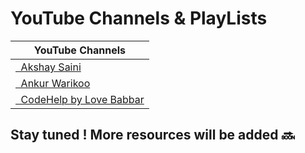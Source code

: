 # YouTube Channels & PlayLists

| YouTube Channels                                                                                                                       |
| ---------------------------------------------------------------------------------------------------------------------------------------|
| [<i class="fa-brands fa-youtube" style="color:#EC2B00"></i> &nbsp; Akshay Saini](https://www.youtube.com/c/akshaymarch7/featured)      |
| [<i class="fa-brands fa-youtube" style="color:#EC2B00"></i> &nbsp; Ankur Warikoo](https://www.youtube.com/c/warikoo/featured)          |
| [<i class="fa-brands fa-youtube" style="color:#EC2B00"></i> &nbsp; CodeHelp by Love Babbar](https://www.youtube.com/c/CodeHelpbyBabbar)|

<h2> Stay tuned ! More resources will be added 🔜  <h2>
